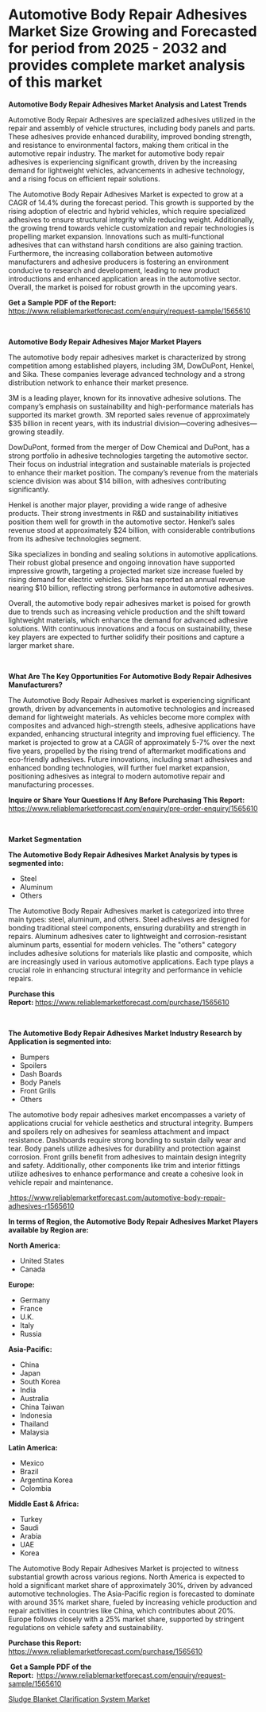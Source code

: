 <p><h1>Automotive Body Repair Adhesives Market Size Growing and Forecasted for period from 2025 - 2032 and provides complete market analysis of this market</h1></p><p><strong>Automotive Body Repair Adhesives Market Analysis and Latest Trends</strong></p>
<p><p>Automotive Body Repair Adhesives are specialized adhesives utilized in the repair and assembly of vehicle structures, including body panels and parts. These adhesives provide enhanced durability, improved bonding strength, and resistance to environmental factors, making them critical in the automotive repair industry. The market for automotive body repair adhesives is experiencing significant growth, driven by the increasing demand for lightweight vehicles, advancements in adhesive technology, and a rising focus on efficient repair solutions.</p><p>The Automotive Body Repair Adhesives Market is expected to grow at a CAGR of 14.4% during the forecast period. This growth is supported by the rising adoption of electric and hybrid vehicles, which require specialized adhesives to ensure structural integrity while reducing weight. Additionally, the growing trend towards vehicle customization and repair technologies is propelling market expansion. Innovations such as multi-functional adhesives that can withstand harsh conditions are also gaining traction. Furthermore, the increasing collaboration between automotive manufacturers and adhesive producers is fostering an environment conducive to research and development, leading to new product introductions and enhanced application areas in the automotive sector. Overall, the market is poised for robust growth in the upcoming years.</p></p>
<p><strong>Get a Sample PDF of the Report:&nbsp;</strong> <a href="https://www.reliablemarketforecast.com/enquiry/request-sample/1565610?utm_campaign=2820&utm_medium=2&utm_source=Github&utm_content=ia&utm_term=28022025&utm_id=automotive-body-repair-adhesives">https://www.reliablemarketforecast.com/enquiry/request-sample/1565610</a></p>
<p>&nbsp;</p>
<p><strong>Automotive Body Repair Adhesives Major Market Players</strong></p>
<p><p>The automotive body repair adhesives market is characterized by strong competition among established players, including 3M, DowDuPont, Henkel, and Sika. These companies leverage advanced technology and a strong distribution network to enhance their market presence.</p><p>3M is a leading player, known for its innovative adhesive solutions. The company’s emphasis on sustainability and high-performance materials has supported its market growth. 3M reported sales revenue of approximately $35 billion in recent years, with its industrial division—covering adhesives—growing steadily.</p><p>DowDuPont, formed from the merger of Dow Chemical and DuPont, has a strong portfolio in adhesive technologies targeting the automotive sector. Their focus on industrial integration and sustainable materials is projected to enhance their market position. The company’s revenue from the materials science division was about $14 billion, with adhesives contributing significantly.</p><p>Henkel is another major player, providing a wide range of adhesive products. Their strong investments in R&D and sustainability initiatives position them well for growth in the automotive sector. Henkel’s sales revenue stood at approximately $24 billion, with considerable contributions from its adhesive technologies segment.</p><p>Sika specializes in bonding and sealing solutions in automotive applications. Their robust global presence and ongoing innovation have supported impressive growth, targeting a projected market size increase fueled by rising demand for electric vehicles. Sika has reported an annual revenue nearing $10 billion, reflecting strong performance in automotive adhesives.</p><p>Overall, the automotive body repair adhesives market is poised for growth due to trends such as increasing vehicle production and the shift toward lightweight materials, which enhance the demand for advanced adhesive solutions. With continuous innovations and a focus on sustainability, these key players are expected to further solidify their positions and capture a larger market share.</p></p>
<p>&nbsp;</p>
<p><strong>What Are The Key Opportunities For Automotive Body Repair Adhesives Manufacturers?</strong></p>
<p><p>The Automotive Body Repair Adhesives market is experiencing significant growth, driven by advancements in automotive technologies and increased demand for lightweight materials. As vehicles become more complex with composites and advanced high-strength steels, adhesive applications have expanded, enhancing structural integrity and improving fuel efficiency. The market is projected to grow at a CAGR of approximately 5-7% over the next five years, propelled by the rising trend of aftermarket modifications and eco-friendly adhesives. Future innovations, including smart adhesives and enhanced bonding technologies, will further fuel market expansion, positioning adhesives as integral to modern automotive repair and manufacturing processes.</p></p>
<p><strong>Inquire or Share Your Questions If Any Before Purchasing This Report:</strong> <a href="https://www.reliablemarketforecast.com/enquiry/pre-order-enquiry/1565610?utm_campaign=2820&utm_medium=2&utm_source=Github&utm_content=ia&utm_term=28022025&utm_id=automotive-body-repair-adhesives">https://www.reliablemarketforecast.com/enquiry/pre-order-enquiry/1565610</a></p>
<p>&nbsp;</p>
<p><strong>Market Segmentation</strong></p>
<p><strong>The Automotive Body Repair Adhesives Market Analysis by types is segmented into:</strong></p>
<p><ul><li>Steel</li><li>Aluminum</li><li>Others</li></ul></p>
<p><p>The Automotive Body Repair Adhesives market is categorized into three main types: steel, aluminum, and others. Steel adhesives are designed for bonding traditional steel components, ensuring durability and strength in repairs. Aluminum adhesives cater to lightweight and corrosion-resistant aluminum parts, essential for modern vehicles. The "others" category includes adhesive solutions for materials like plastic and composite, which are increasingly used in various automotive applications. Each type plays a crucial role in enhancing structural integrity and performance in vehicle repairs.</p></p>
<p><strong>Purchase this Report:&nbsp;</strong><a href="https://www.reliablemarketforecast.com/purchase/1565610?utm_campaign=2820&utm_medium=2&utm_source=Github&utm_content=ia&utm_term=28022025&utm_id=automotive-body-repair-adhesives">https://www.reliablemarketforecast.com/purchase/1565610</a></p>
<p>&nbsp;</p>
<p><strong>The Automotive Body Repair Adhesives Market Industry Research by Application is segmented into:</strong></p>
<p><ul><li>Bumpers</li><li>Spoilers</li><li>Dash Boards</li><li>Body Panels</li><li>Front Grills</li><li>Others</li></ul></p>
<p><p>The automotive body repair adhesives market encompasses a variety of applications crucial for vehicle aesthetics and structural integrity. Bumpers and spoilers rely on adhesives for seamless attachment and impact resistance. Dashboards require strong bonding to sustain daily wear and tear. Body panels utilize adhesives for durability and protection against corrosion. Front grills benefit from adhesives to maintain design integrity and safety. Additionally, other components like trim and interior fittings utilize adhesives to enhance performance and create a cohesive look in vehicle repair and maintenance.</p></p>
<p><a href="https://www.reliablemarketforecast.com/automotive-body-repair-adhesives-r1565610?utm_campaign=2820&utm_medium=2&utm_source=Github&utm_content=ia&utm_term=28022025&utm_id=automotive-body-repair-adhesives">&nbsp;https://www.reliablemarketforecast.com/automotive-body-repair-adhesives-r1565610</a></p>
<p><strong>In terms of Region, the Automotive Body Repair Adhesives Market Players available by Region are:</strong></p>
<p>
    <p> <strong> North America: </strong>
        <ul>
            <li>United States</li>
            <li>Canada</li>
        </ul>
        </p> 
    <p> <strong> Europe: </strong>
        <ul>
            <li>Germany</li>
            <li>France</li>
            <li>U.K.</li>
            <li>Italy</li>
            <li>Russia</li>
        </ul>
        </p> 
    <p> <strong> Asia-Pacific: </strong>
        <ul>
            <li>China</li>
            <li>Japan</li>
            <li>South Korea</li>
            <li>India</li>
            <li>Australia</li>
            <li>China Taiwan</li>
            <li>Indonesia</li>
            <li>Thailand</li>
            <li>Malaysia</li>
        </ul>
        </p> 
    <p> <strong> Latin America: </strong>
        <ul>
            <li>Mexico</li>
            <li>Brazil</li>
            <li>Argentina Korea</li>
            <li>Colombia</li>
        </ul>
        </p> 
    <p> <strong> Middle East & Africa: </strong>
        <ul>
            <li>Turkey</li>
            <li>Saudi</li>
            <li>Arabia</li>
            <li>UAE</li>
            <li>Korea</li>
        </ul>
    </p>
    </p>
<p><p>The Automotive Body Repair Adhesives Market is projected to witness substantial growth across various regions. North America is expected to hold a significant market share of approximately 30%, driven by advanced automotive technologies. The Asia-Pacific region is forecasted to dominate with around 35% market share, fueled by increasing vehicle production and repair activities in countries like China, which contributes about 20%. Europe follows closely with a 25% market share, supported by stringent regulations on vehicle safety and sustainability.</p></p>
<p><strong>Purchase this Report: </strong><a href="https://www.reliablemarketforecast.com/purchase/1565610?utm_campaign=2820&utm_medium=2&utm_source=Github&utm_content=ia&utm_term=28022025&utm_id=automotive-body-repair-adhesives">https://www.reliablemarketforecast.com/purchase/1565610</a></p>
<p>&nbsp;<strong>Get a Sample PDF of the Report:&nbsp;&nbsp;</strong><a href="https://www.reliablemarketforecast.com/enquiry/request-sample/1565610?utm_campaign=2820&utm_medium=2&utm_source=Github&utm_content=ia&utm_term=28022025&utm_id=automotive-body-repair-adhesives">https://www.reliablemarketforecast.com/enquiry/request-sample/1565610</a></p>
<p><strong></strong></p>
<p><p><a href="https://github.com/dolorespeddico90/Market-Research-Report-List-1/blob/main/sludge-blanket-clarification-system-market.md?utm_campaign=2820&utm_medium=2&utm_source=Github&utm_content=ia&utm_term=28022025&utm_id=automotive-body-repair-adhesives">Sludge Blanket Clarification System Market</a></p></p>